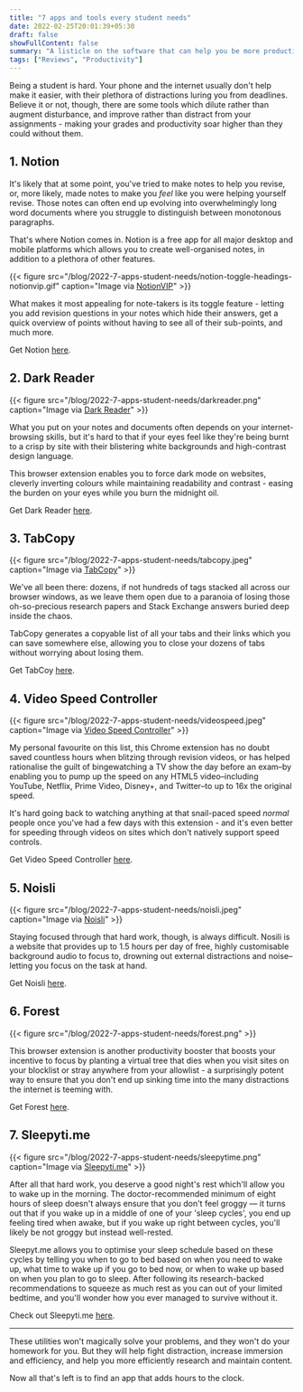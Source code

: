 ```yaml
---
title: "7 apps and tools every student needs"
date: 2022-02-25T20:01:39+05:30
draft: false 
showFullContent: false
summary: "A listicle on the software that can help you be more productive and efficient as a student."
tags: ["Reviews", "Productivity"]
---
```


Being a student is hard. Your phone and the internet usually don't help make it easier, with their plethora of distractions luring you from deadlines. Believe it or not, though, there are some tools which dilute rather than augment disturbance, and improve rather than distract from your assignments - making your grades and productivity soar higher than they could without them.

## 1. Notion

It's likely that at some point, you've tried to make notes to help you revise, or, more likely, made notes to make you _feel_ like you were helping yourself revise. Those notes can often end up evolving into overwhelmingly long word documents where you struggle to distinguish between monotonous paragraphs.

That's where Notion comes in. Notion is a free app for all major desktop and mobile platforms which allows you to create well-organised notes, in addition to a plethora of other features.

{{< figure src="/blog/2022-7-apps-student-needs/notion-toggle-headings-notionvip.gif" caption="Image via [NotionVIP](https://www.notion.vip/unwrapping-notions-newest-features/)" >}}

What makes it most appealing for note-takers is its toggle feature - letting you add revision questions in your notes which hide their answers, get a quick overview of points without having to see all of their sub-points, and much more.

Get Notion [here](https://www.notion.so/).

## 2. Dark Reader

{{< figure src="/blog/2022-7-apps-student-needs/darkreader.png" caption="Image via [Dark Reader](https://darkreader.org/)" >}}

What you put on your notes and documents often depends on your internet-browsing skills, but it's hard to that if your eyes feel like they're being burnt to a crisp by site with their blistering white backgrounds and high-contrast design language.

This browser extension enables you to force dark mode on websites, cleverly inverting colours while maintaining readability and contrast - easing the burden on your eyes while you burn the midnight oil.

Get Dark Reader [here](https://chrome.google.com/webstore/detail/dark-reader/eimadpbcbfnmbkopoojfekhnkhdbieeh?hl=en).

## 3. TabCopy

{{< figure src="/blog/2022-7-apps-student-needs/tabcopy.jpeg" caption="Image via [TabCopy](https://chrome.google.com/webstore/detail/tabcopy/micdllihgoppmejpecmkilggmaagfdmb)" >}}

We've all been there: dozens, if not hundreds of tags stacked all across our browser windows, as we leave them open due to a paranoia of losing those oh-so-precious research papers and Stack Exchange answers buried deep inside the chaos.

TabCopy generates a copyable list of all your tabs and their links which you can save somewhere else, allowing you to close your dozens of tabs without worrying about losing them.

Get TabCoy [here](https://chrome.google.com/webstore/detail/tabcopy/micdllihgoppmejpecmkilggmaagfdmb).

## 4. Video Speed Controller

{{< figure src="/blog/2022-7-apps-student-needs/videospeed.jpeg" caption="Image via [Video Speed Controller](https://chrome.google.com/webstore/detail/video-speed-controller/nffaoalbilbmmfgbnbgppjihopabppdk)" >}}

My personal favourite on this list, this Chrome extension has no doubt saved countless hours when blitzing through revision videos, or has helped rationalise the guilt of bingewatching a TV show the day before an exam–by enabling you to pump up the speed on any HTML5 video–including YouTube, Netflix, Prime Video, Disney+, and Twitter–to up to 16x the original speed.

It's hard going back to watching anything at that snail-paced speed _normal_ people once you've had a few days with this extension - and it's even better for speeding through videos on sites which don't natively support speed controls.

Get Video Speed Controller [here](https://chrome.google.com/webstore/detail/video-speed-controller/nffaoalbilbmmfgbnbgppjihopabppdk).

## 5. Noisli

{{< figure src="/blog/2022-7-apps-student-needs/noisli.jpeg" caption="Image via [Noisli](https://www.noisli.com/)" >}}

Staying focused through that hard work, though, is always difficult. Nosili is a website that provides up to 1.5 hours per day of free, highly customisable background audio to focus to, drowning out external distractions and noise–letting you focus on the task at hand.

Get Noisli [here](https://www.noisli.com/).

## 6. Forest

{{< figure src="/blog/2022-7-apps-student-needs/forest.png" >}}

This browser extension is another productivity booster that boosts your incentive to focus by planting a virtual tree that dies when you visit sites on your blocklist or stray anywhere from your allowlist - a surprisingly potent way to ensure that you don't end up sinking time into the many distractions the internet is teeming with.

Get Forest [here](https://www.forestapp.cc/).

## 7. Sleepyti.me

{{< figure src="/blog/2022-7-apps-student-needs/sleepytime.png" caption="Image via [Sleepyti.me](https://sleepyti.me/)" >}}

After all that hard work, you deserve a good night's rest which'll allow you to wake up in the morning. The doctor-recommended minimum of eight hours of sleep doesn't always ensure that you don't feel groggy — it turns out that if you wake up in a middle of one of your 'sleep cycles', you end up feeling tired when awake, but if you wake up right between cycles, you'll likely be not groggy but instead well-rested.

Sleepyt.me allows you to optimise your sleep schedule based on these cycles by telling you when to go to bed based on when you need to wake up, what time to wake up if you go to bed now, or when to wake up based on when you plan to go to sleep. After following its research-backed recommendations to squeeze as much rest as you can out of your limited bedtime, and you'll wonder how you ever managed to survive without it.

Check out Sleepyti.me [here](https://sleepyti.me/).

---

These utilities won't magically solve your problems, and they won't do your homework for you. But they will help fight distraction, increase immersion and efficiency, and help you more efficiently research and maintain content.

Now all that's left is to find an app that adds hours to the clock.

